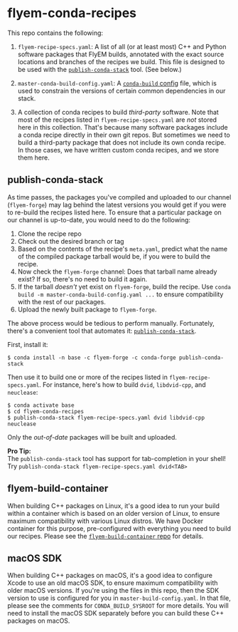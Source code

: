flyem-conda-recipes
===================

This repo contains the following:

1. `flyem-recipe-specs.yaml`: A list of all (or at least most) C++ and Python software packages that FlyEM builds, annotated with the exact source locations and branches of the recipes we build. This file is designed to be used with the [`publish-conda-stack`][pcs] tool. (See below.)

2. `master-conda-build-config.yaml`: A [`conda-build` config][cbc] file, which is used to constrain the versions of certain common dependencies in our stack.

3. A collection of conda recipes to build *third-party* software.  Note that most of the recipes listed in `flyem-recipe-specs.yaml` are *not* stored here in this collection.  That's because many software packages include a conda recipe directly in their own git repos.  But sometimes we need to build a third-party package that does not include its own conda recipe.  In those cases, we have written custom conda recipes, and we store them here.

[pcs]: https://github.com/ilastik/publish-conda-stack
[cbc]: https://docs.conda.io/projects/conda-build/en/latest/resources/variants.html


publish-conda-stack
-------------------

As time passes, the packages you've compiled and uploaded to our channel (`flyem-forge`) may lag behind the latest versions you would get if you were to re-build the recipes listed here.  To ensure that a particular package on our channel is up-to-date, you would need to do the following:

1. Clone the recipe repo
2. Check out the desired branch or tag
3. Based on the contents of the recipe's `meta.yaml`, predict what the name of the compiled package tarball would be, if you were to build the recipe.
4. Now check the `flyem-forge` channel: Does that tarball name already exist?  If so, there's no need to build it again.
5. If the tarball *doesn't* yet exist on `flyem-forge`, build the recipe.  Use `conda build -m master-conda-build-config.yaml ...` to ensure compatibility with the rest of our packages.
6. Upload the newly built package to `flyem-forge`.


The above process would be tedious to perform manually.  Fortunately, there's a convenient tool that automates it: [`publish-conda-stack`][pcs].

First, install it:

```
$ conda install -n base -c flyem-forge -c conda-forge publish-conda-stack
```

Then use it to build one or more of the recipes listed in `flyem-recipe-specs.yaml`.  For instance, here's how to build `dvid`, `libdvid-cpp`, and `neuclease`:

```
$ conda activate base
$ cd flyem-conda-recipes
$ publish-conda-stack flyem-recipe-specs.yaml dvid libdvid-cpp neuclease
```

Only the *out-of-date* packages will be built and uploaded.

**Pro Tip:** <br>
The `publish-conda-stack` tool has support for tab-completion in your shell!<br>
Try `publish-conda-stack flyem-recipe-specs.yaml dvid<TAB>`


flyem-build-container
---------------------

When building C++ packages on Linux, it's a good idea to run your build within a container which is based on an older version of Linux, to ensure maximum compatibility with various Linux distros.  We have Docker container for this purpose, pre-configured with everything you need to build our recipes.  Please see the [`flyem-build-container` repo][fbc] for details.

[fbc]: https://github.com/janelia-flyem/flyem-build-container


macOS SDK
---------

When building C++ packages on macOS, it's a good idea to configure Xcode to use an old macOS SDK, to ensure maximum compatibility with older macOS versions.  If you're using the files in this repo, then the SDK version to use is configured for you in `master-build-config.yaml`.  In that file, please see the comments for `CONDA_BUILD_SYSROOT` for more details.  You will need to install the macOS SDK separately before you can build these C++ packages on macOS.
